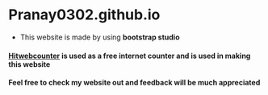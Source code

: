 # Pranay0302.github.io

- This website is made by using **bootstrap studio**

#### [Hitwebcounter](https://www.hitwebcounter.com/) is used as a free internet counter and is used in making this website

#### Feel free to check my website out and feedback will be much appreciated 
